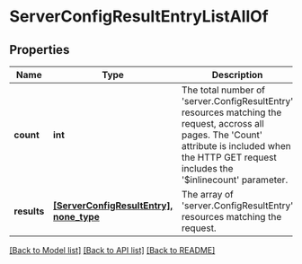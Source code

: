 # ServerConfigResultEntryListAllOf

## Properties
Name | Type | Description | Notes
------------ | ------------- | ------------- | -------------
**count** | **int** | The total number of &#39;server.ConfigResultEntry&#39; resources matching the request, accross all pages. The &#39;Count&#39; attribute is included when the HTTP GET request includes the &#39;$inlinecount&#39; parameter. | [optional] 
**results** | [**[ServerConfigResultEntry], none_type**](ServerConfigResultEntry.md) | The array of &#39;server.ConfigResultEntry&#39; resources matching the request. | [optional] 

[[Back to Model list]](../README.md#documentation-for-models) [[Back to API list]](../README.md#documentation-for-api-endpoints) [[Back to README]](../README.md)


